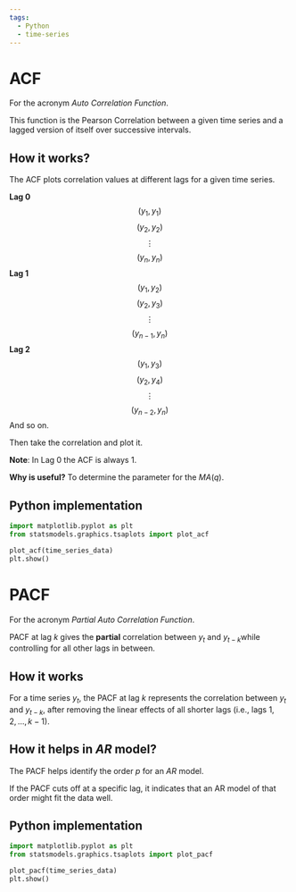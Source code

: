 ```yaml
---
tags:
  - Python
  - time-series
---
```

# ACF
For the acronym *Auto Correlation Function*.

This function is the Pearson Correlation between a given time series and a lagged version of itself over successive intervals.
## How it works?
The ACF plots correlation values at different lags for a given time series.

**Lag 0**
$$(y_1, y_1)$$
$$(y_2, y_2)$$
$$\vdots$$
$$(y_n, y_n)$$
**Lag 1**
$$(y_1, y_2)$$
$$(y_2, y_3)$$
$$\vdots$$
$$(y_{n-1}, y_n)$$
**Lag 2**
$$(y_1, y_3)$$
$$(y_2, y_4)$$
$$\vdots$$
$$(y_{n-2}, y_n)$$
And so on.

Then take the correlation and plot it.

**Note**: In Lag 0 the ACF is always 1.

**Why is useful?** To determine the parameter for the $MA(q)$.
## Python implementation
```python
import matplotlib.pyplot as plt
from statsmodels.graphics.tsaplots import plot_acf

plot_acf(time_series_data)
plt.show()
```

# PACF
For the acronym *Partial Auto Correlation Function*.

PACF at lag $k$ gives the **partial** correlation between $y_t$​ and $y_{t-k}$​ while controlling for all other lags in between.

## How it works
For a time series $y_t$​, the PACF at lag $k$ represents the correlation between $y_t$​ and $y_{t-k}$​, after removing the linear effects of all shorter lags (i.e., lags $1, 2, \ldots, k−1$).

## How it helps in $AR$ model?
The PACF helps identify the order $p$ for an $AR$ model. 

If the PACF cuts off at a specific lag, it indicates that an AR model of that order might fit the data well.

## Python implementation
```python
import matplotlib.pyplot as plt
from statsmodels.graphics.tsaplots import plot_pacf

plot_pacf(time_series_data)
plt.show()
```